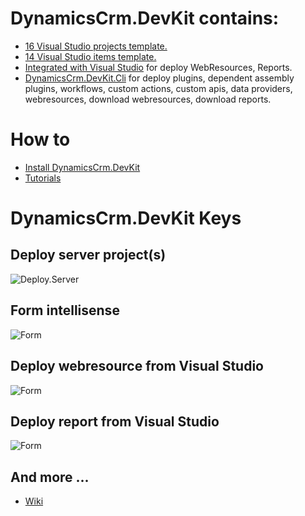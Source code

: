 # DynamicsCrm.DevKit contains:
* [16 Visual Studio projects template.](https://github.com/phuocle/Dynamics-Crm-DevKit/wiki/Projects-Template)
* [14 Visual Studio items template.](https://github.com/phuocle/Dynamics-Crm-DevKit/wiki/Items-Template)
* [Integrated with Visual Studio](https://github.com/phuocle/Dynamics-Crm-DevKit/wiki/Integrated-with-Visual-Studio) for deploy WebResources, Reports.
* [DynamicsCrm.DevKit.Cli](https://github.com/phuocle/Dynamics-Crm-DevKit/wiki/DynamicsCrm-DevKit-Cli) for deploy plugins, dependent assembly plugins, workflows, custom actions, custom apis, data providers, webresources, download webresources, download reports.

# How to
* [Install DynamicsCrm.DevKit](https://github.com/phuocle/Dynamics-Crm-DevKit/wiki/Install-DynamicsCrm-DevKit)
* [Tutorials](https://github.com/phuocle/Dynamics-Crm-DevKit/wiki/Tutorials)

# DynamicsCrm.DevKit Keys

## Deploy server project(s)
![Deploy.Server](/v2/images/deploy.server.gif)

## Form intellisense
![Form](/v2/images/form.gif)

## Deploy webresource from Visual Studio
![Form](/v2/images/webresouce.gif)

## Deploy report from Visual Studio
![Form](/v2/images/report.gif)

## And more ...
* [Wiki](https://github.com/phuocle/Dynamics-Crm-DevKit/wiki)
